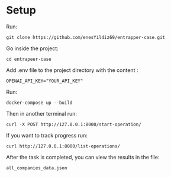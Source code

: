 # Setup

Run:
```
git clone https://github.com/enesYildiz69/entrapper-case.git
```
Go inside the project:
```
cd entrapeer-case
```
Add .env file to the project directory with the content : 
```
OPENAI_API_KEY="YOUR_API_KEY"
```
Run:
```
docker-compose up --build  
```
Then in another terminal run:
```
curl -X POST http://127.0.0.1:8000/start-operation/
```
If you want to track progress run:
```
curl http://127.0.0.1:8000/list-operations/ 
```
After the task is completed, you can view the results in the file:
```
all_companies_data.json
```
